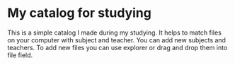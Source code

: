 # My catalog for studying
This is a simple catalog I made during my studying. 
It helps to match files on your computer with subject and teacher.
You can add new subjects and teachers. To add new files you can use explorer or drag and drop them into file field.

